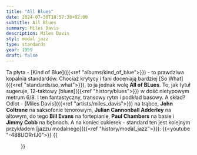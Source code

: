 ```yaml
---
title: "All Blues"
date: 2024-07-30T18:57:38+02:00
subtitle: All Blues
summary: Miles Davis
description: Miles Davis
styl: modal jazz
type: standards
year: 1959
draft: false
---
```

Ta płyta - [Kind of Blue]({{<ref "albums/kind_of_blue">}}) - to prawdziwa kopalnia standardów. Chociaż krytycy i fani doceniają bardziej [So What]({{<ref "standards/so_what">}}), to ja jednak wolę __All of BLues__. To, jak tytuł sugeruje, 12-taktowy [blues]({{<ref "history/blues">}}) w dość nietypowym metrum 6/8. I ten fantastyczny, transowy rytm i podkład basowy. A skład? Odlot - [Miles Davis]({{<ref "artists/miles_davis">}}) na trąbce, __John Coltrane__ na saksofonie tenorowym, __Julian Cannonball Adderley__ na altowym, do tego __Bill Evans__ na fortepianie, __Paul Chambers__ na basie i __Jimmy Cobb__ na bębnach. A na koniec cukierek - standard ten jest kolejnym przykładem [jazzu modalnego]({{<ref "history/modal_jazz">}}):
{{<youtube "-488UORrfJ0">}}
{{<figure src="../../media/musescore/all_blues.svg" alt="All Blues">}}